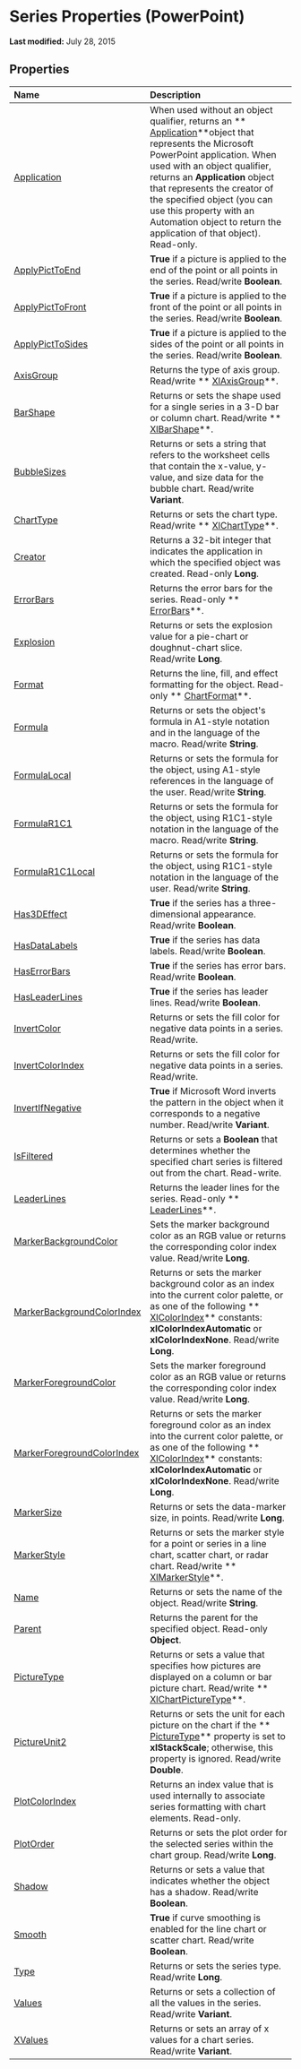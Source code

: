 
# Series Properties (PowerPoint)

 **Last modified:** July 28, 2015


## Properties



|**Name**|**Description**|
|:-----|:-----|
| [Application](e6a8c8a0-928a-08b5-82e0-1ea060cb0daf.md)|When used without an object qualifier, returns an  ** [Application](978c2b99-4271-b953-4283-73b5f3d96f41.md)**object that represents the Microsoft PowerPoint application. When used with an object qualifier, returns an  **Application** object that represents the creator of the specified object (you can use this property with an Automation object to return the application of that object). Read-only.|
| [ApplyPictToEnd](fa71354c-c76a-545a-ae3c-22ae36260365.md)| **True** if a picture is applied to the end of the point or all points in the series. Read/write **Boolean**.|
| [ApplyPictToFront](babe864c-1301-a8d1-ab13-41b9ccc71824.md)| **True** if a picture is applied to the front of the point or all points in the series. Read/write **Boolean**.|
| [ApplyPictToSides](b8a5b93d-f674-3927-3742-7578656f3152.md)| **True** if a picture is applied to the sides of the point or all points in the series. Read/write **Boolean**.|
| [AxisGroup](c08c5039-eea6-5fed-a1b8-8c18b4886439.md)|Returns the type of axis group. Read/write  ** [XlAxisGroup](775041e9-c965-a9b6-b5fb-cdebe4fb71c0.md)**.|
| [BarShape](c6f2d0b7-407e-4073-89b1-433e9386287a.md)|Returns or sets the shape used for a single series in a 3-D bar or column chart. Read/write  ** [XlBarShape](3e3e515e-1bd4-f8ee-262b-848e4ad7da77.md)**.|
| [BubbleSizes](c4be04b4-fb9c-1301-a5cb-e16528a97903.md)|Returns or sets a string that refers to the worksheet cells that contain the x-value, y-value, and size data for the bubble chart. Read/write  **Variant**.|
| [ChartType](2ee70821-c909-bd90-a07f-7520be7b3117.md)|Returns or sets the chart type. Read/write  ** [XlChartType](bba4ee89-ee91-f55a-d2e0-59a73e5bfabe.md)**.|
| [Creator](36a05700-cbf8-0114-633d-70cf6991514a.md)|Returns a 32-bit integer that indicates the application in which the specified object was created. Read-only  **Long**.|
| [ErrorBars](6d3a4bd3-93f1-95d6-6d8e-4f296c1b5f95.md)|Returns the error bars for the series. Read-only  ** [ErrorBars](2c94c8ca-1e27-0f30-5559-788efa301bc0.md)**.|
| [Explosion](c952b296-35c2-0215-228e-883a29e1b9d8.md)|Returns or sets the explosion value for a pie-chart or doughnut-chart slice. Read/write  **Long**.|
| [Format](2c1e7a2e-6f2e-7b18-c29b-cec3ba61f563.md)|Returns the line, fill, and effect formatting for the object. Read-only  ** [ChartFormat](bba095c6-2abf-eb14-10d4-35686c06941c.md)**.|
| [Formula](04d62f5d-e63d-1643-a6cd-eae0c37b73cf.md)|Returns or sets the object's formula in A1-style notation and in the language of the macro. Read/write  **String**.|
| [FormulaLocal](93f20166-0d98-a05e-6938-dfc18f46e936.md)|Returns or sets the formula for the object, using A1-style references in the language of the user. Read/write  **String**.|
| [FormulaR1C1](26b5e5e1-bcc2-a9f6-1767-dec6959901a9.md)|Returns or sets the formula for the object, using R1C1-style notation in the language of the macro. Read/write  **String**.|
| [FormulaR1C1Local](cb00cca5-b540-6083-7fc5-2d2d6a58719f.md)|Returns or sets the formula for the object, using R1C1-style notation in the language of the user. Read/write  **String**.|
| [Has3DEffect](ce72d83a-d89e-1953-980e-3caea6b4d4c9.md)| **True** if the series has a three-dimensional appearance. Read/write **Boolean**.|
| [HasDataLabels](b0b9bd37-7416-9903-d656-c4e468a9e481.md)| **True** if the series has data labels. Read/write **Boolean**.|
| [HasErrorBars](658e45b6-0c1c-af50-491a-d88468782227.md)| **True** if the series has error bars. Read/write **Boolean**.|
| [HasLeaderLines](4aaab32e-56e7-cd47-c3a2-ff92df218373.md)| **True** if the series has leader lines. Read/write **Boolean**.|
| [InvertColor](e2ca8473-11d0-98fe-587e-740f7a00e85b.md)|Returns or sets the fill color for negative data points in a series. Read/write.|
| [InvertColorIndex](879637a8-52a7-a6ac-a882-386dad1808cb.md)|Returns or sets the fill color for negative data points in a series. Read/write.|
| [InvertIfNegative](dd672a13-d419-c68f-3330-a1449d14f636.md)| **True** if Microsoft Word inverts the pattern in the object when it corresponds to a negative number. Read/write **Variant**.|
| [IsFiltered](1a349eac-0fa0-3bdb-cdf4-ab25b8e37189.md)|Returns or sets a  **Boolean** that determines whether the specified chart series is filtered out from the chart. Read-write.|
| [LeaderLines](f5c706e0-c6df-ae45-9f34-b7f6b4200326.md)|Returns the leader lines for the series. Read-only  ** [LeaderLines](2357c570-0f68-8bb4-910a-e88c00ed9884.md)**.|
| [MarkerBackgroundColor](6cd480e7-c291-7c11-1d3f-57099805d2c0.md)|Sets the marker background color as an RGB value or returns the corresponding color index value. Read/write  **Long**.|
| [MarkerBackgroundColorIndex](18640945-ac4a-c661-46fa-804a66f57502.md)|Returns or sets the marker background color as an index into the current color palette, or as one of the following  ** [XlColorIndex](e9d26c5b-26f8-7baf-5f53-4beac789add3.md)** constants: **xlColorIndexAutomatic** or **xlColorIndexNone**. Read/write  **Long**.|
| [MarkerForegroundColor](3d312b67-7fcf-5446-c57d-9831af908e8d.md)|Sets the marker foreground color as an RGB value or returns the corresponding color index value. Read/write  **Long**.|
| [MarkerForegroundColorIndex](85535a03-fb8c-fe76-9b67-ef60d51987b1.md)|Returns or sets the marker foreground color as an index into the current color palette, or as one of the following  ** [XlColorIndex](e9d26c5b-26f8-7baf-5f53-4beac789add3.md)** constants: **xlColorIndexAutomatic** or **xlColorIndexNone**. Read/write  **Long**.|
| [MarkerSize](60a402b8-69f5-db47-73df-55ed75a42272.md)|Returns or sets the data-marker size, in points. Read/write  **Long**.|
| [MarkerStyle](e985978e-f0cf-b809-ebe1-f5504e9e8df6.md)|Returns or sets the marker style for a point or series in a line chart, scatter chart, or radar chart. Read/write  ** [XlMarkerStyle](ec213196-0993-526a-48ca-80f92385a0bf.md)**.|
| [Name](848bdef3-76fc-2993-bbc3-4925bccbb1b9.md)|Returns or sets the name of the object. Read/write  **String**.|
| [Parent](1549d1bb-0a61-7772-fae4-3e6c941b7276.md)|Returns the parent for the specified object. Read-only  **Object**.|
| [PictureType](106933a2-49a7-e9d3-e5fa-fd2d0ab8974a.md)|Returns or sets a value that specifies how pictures are displayed on a column or bar picture chart. Read/write  ** [XlChartPictureType](ed2a241c-1362-16c3-660a-781d7915257e.md)**.|
| [PictureUnit2](83ccb10a-1883-9665-8a63-4494e853aa72.md)|Returns or sets the unit for each picture on the chart if the  ** [PictureType](106933a2-49a7-e9d3-e5fa-fd2d0ab8974a.md)** property is set to **xlStackScale**; otherwise, this property is ignored. Read/write  **Double**.|
| [PlotColorIndex](84d9a44b-7841-ca68-74e8-62537e534ed8.md)|Returns an index value that is used internally to associate series formatting with chart elements. Read-only.|
| [PlotOrder](196c0b37-a9fe-ec01-ca0a-786c70e8a63c.md)|Returns or sets the plot order for the selected series within the chart group. Read/write  **Long**.|
| [Shadow](4b530abf-5966-89eb-3ab2-5dbe4c1f2adf.md)|Returns or sets a value that indicates whether the object has a shadow. Read/write  **Boolean**.|
| [Smooth](fff72f72-25f3-801c-67eb-b801102c8aed.md)| **True** if curve smoothing is enabled for the line chart or scatter chart. Read/write **Boolean**.|
| [Type](87dcb817-fd6d-d249-cd8d-50cbfe051cf0.md)|Returns or sets the series type. Read/write  **Long**.|
| [Values](ff6ceb5c-e7c3-6b75-8225-d18dd3baa2b8.md)|Returns or sets a collection of all the values in the series. Read/write  **Variant**.|
| [XValues](e1e83dc0-ed73-c29b-942a-575511ce94e1.md)|Returns or sets an array of x values for a chart series. Read/write  **Variant**.|

